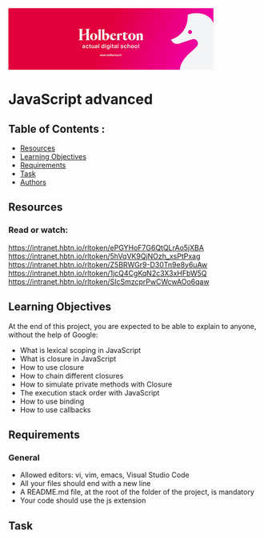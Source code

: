 <img src="https://github.com/ksyv/holbertonschool-web_front_end/blob/main/baniere_holberton.png">

# JavaScript advanced

## Table of Contents :

- [Resources](#Resources)
- [Learning Objectives](#Learning-Objectives)
- [Requirements](#Requirements)
- [Task](#Task)
- [Authors](#Authors)

## Resources
### Read or watch:
https://intranet.hbtn.io/rltoken/ePGYHoF7G6QtQLrAo5jXBA
https://intranet.hbtn.io/rltoken/5hVqVK9QjNOzh_xsPtPxag
https://intranet.hbtn.io/rltoken/Z5BRWGr9-D30Tn9e8y6uAw
https://intranet.hbtn.io/rltoken/1jcQ4CgKqN2c3X3xHFbW5Q
https://intranet.hbtn.io/rltoken/SIcSmzcprPwCWcwAOo6qaw

## Learning Objectives
At the end of this project, you are expected to be able to explain to anyone, without the help of Google:
* What is lexical scoping in JavaScript
* What is closure in JavaScript
* How to use closure
* How to chain different closures
* How to simulate private methods with Closure
* The execution stack order with JavaScript
* How to use binding
* How to use callbacks


## Requirements
### General
* Allowed editors: vi, vim, emacs, Visual Studio Code
* All your files should end with a new line
* A README.md file, at the root of the folder of the project, is mandatory
* Your code should use the js extension

## Task
